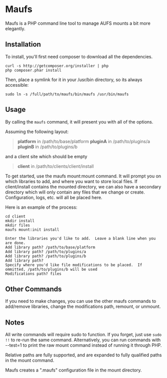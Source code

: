 # Maufs

Maufs is a PHP command line tool to manage AUFS mounts a bit more elegantly.  

## Installation

To install, you'll first need composer to download all the dependencies.

    curl -s http://getcomposer.org/installer | php
    php composer.phar install

Then, place a symlink for it in your /usr/bin directory, so its always accessible:

    sudo ln -s /full/path/to/maufs/bin/maufs /usr/bin/maufs

## Usage

By calling the `maufs` command, it will present you with all of the options.

Assuming the following layout:

> **platform** in /path/to/base/platform
> **pluginA** in /path/to/plugins/a
> **pluginB** in /path/to/plugins/b
    
and a client site which should be empty

> **client** in /path/to/clients/client/install

To get started, use the maufs mount:mount command.  It will prompt you on which libraries to add, and where you want to store local files. If client/install contains the mounted directory, we can also have a secondary directory which will only contain any files that we change or create. Configuration, logs, etc. will all be placed here.

Here is an example of the process:

    cd client
    mkdir install
    mkdir files
    maufs mount:init install
    
    Enter the libraries you'd like to add.  Leave a blank line when you are done.
    Add library path? /path/to/base/platform
    Add library path? /path/to/plugins/a
    Add library path? /path/to/plugins/b
    Add library path? 
    Specify where you'd like file modifications to be placed.  If ommitted, /path/to/plugins/b will be used
    Modifications path? files

## Other Commands

If you need to make changes, you can use the other maufs commands to add/remove libraries, change the modifications path, remount, or unmount.

## Notes

All write commands will require sudo to function.  If you forget, just use `sudo !!` to re-run the same command.  Alternatively, you can run commands with --test=1 to print the raw mount command instead of running it through PHP.

Relative paths are fully supported, and are expanded to fully qualified paths in the mount command.

Maufs creates a ".maufs" configuration file in the mount directory.
